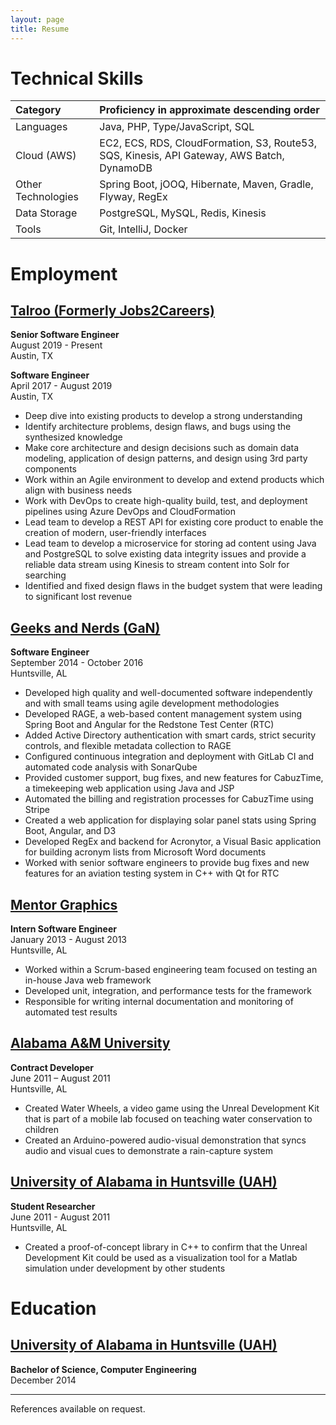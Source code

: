 ```yaml
---
layout: page
title: Resume
---
```


# Technical Skills

| Category           | Proficiency in approximate descending order                                                |
|:-------------------|:-------------------------------------------------------------------------------------------|
| Languages          | Java, PHP, Type/JavaScript, SQL                                                            |
| Cloud (AWS)        | EC2, ECS, RDS, CloudFormation, S3, Route53, SQS, Kinesis, API Gateway, AWS Batch, DynamoDB | 
| Other Technologies | Spring Boot, jOOQ, Hibernate, Maven, Gradle, Flyway, RegEx                                 |
| Data Storage       | PostgreSQL, MySQL, Redis, Kinesis                                                          |
| Tools              | Git, IntelliJ, Docker                                                                      |

# Employment

## [Talroo (Formerly Jobs2Careers)](https://www.talroo.com/)

**Senior Software Engineer**<br/>
August 2019 - Present<br/>
Austin, TX

**Software Engineer**<br/>
April 2017 - August 2019<br/>
Austin, TX

* Deep dive into existing products to develop a strong understanding
* Identify architecture problems, design flaws, and bugs using the synthesized knowledge
* Make core architecture and design decisions such as domain data modeling, application of design patterns, and design using 3rd party components
* Work within an Agile environment to develop and extend products which align with business needs
* Work with DevOps to create high-quality build, test, and deployment pipelines using Azure DevOps and CloudFormation
* Lead team to develop a REST API for existing core product to enable the creation of modern, user-friendly interfaces
* Lead team to develop a microservice for storing ad content using Java and PostgreSQL to solve existing data integrity issues and provide a reliable data stream using Kinesis to stream content into Solr for searching
* Identified and fixed design flaws in the budget system that were leading to significant lost revenue

## [Geeks and Nerds (GaN)](https://www.geeksandnerds.com/)

**Software Engineer**<br/>
September 2014 - October 2016<br/>
Huntsville, AL

* Developed high quality and well-documented software independently and with small teams using agile development methodologies
* Developed RAGE, a web-based content management system using Spring Boot and Angular for the Redstone Test Center (RTC)
* Added Active Directory authentication with smart cards, strict security controls, and flexible metadata collection to RAGE
* Configured continuous integration and deployment with GitLab CI and automated code analysis with SonarQube
* Provided customer support, bug fixes, and new features for CabuzTime, a timekeeping web application using Java and JSP
* Automated the billing and registration processes for CabuzTime using Stripe
* Created a web application for displaying solar panel stats using Spring Boot, Angular, and D3
* Developed RegEx and backend for Acronytor, a Visual Basic application for building acronym lists from Microsoft Word documents
* Worked with senior software engineers to provide bug fixes and new features for an aviation testing system in C++ with Qt for RTC

## [Mentor Graphics](https://www.mentor.com/)

**Intern Software Engineer**<br/>
January 2013 - August 2013<br/>
Huntsville, AL

* Worked within a Scrum-based engineering team focused on testing an in-house Java web framework
* Developed unit, integration, and performance tests for the framework
* Responsible for writing internal documentation and monitoring of automated test results

## [Alabama A&M University](https://www.aamu.edu/)

**Contract Developer**<br/>
June 2011 – August 2011<br/>
Huntsville, AL

* Created Water Wheels, a video game using the Unreal Development Kit that is part of a mobile lab focused on teaching water conservation to children
* Created an Arduino-powered audio-visual demonstration that syncs audio and visual cues to demonstrate a rain-capture system

## [University of Alabama in Huntsville (UAH)](https://www.uah.edu/)

**Student Researcher**<br/>
June 2011 - August 2011<br/>
Huntsville, AL

* Created a proof-of-concept library in C++ to confirm that the Unreal Development Kit could be used as a visualization tool for a Matlab simulation under development by other students

# Education

## [University of Alabama in Huntsville (UAH)](https://www.uah.edu/)

**Bachelor of Science, Computer Engineering**<br/>
December 2014

---

References available on request.